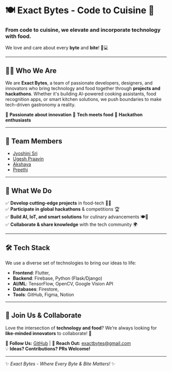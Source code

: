 # 🍽️ Exact Bytes - Code to Cuisine 🚀

### **From code to cuisine, we elevate and incorporate technology with food.**  
We love and care about every **byte** and **bite**! 🍕💻

---

## 👨‍💻 Who We Are
We are **Exact Bytes**, a team of passionate developers, designers, and innovators who bring technology and food together through **projects and hackathons**. Whether it's building AI-powered cooking assistants, food recognition apps, or smart kitchen solutions, we push boundaries to make tech-driven gastronomy a reality.  

🔹 **Passionate about innovation** 🔹 **Tech meets food** 🔹 **Hackathon enthusiasts**

---

## 👥 Team Members
- [Jyoshini Sri](https://github.com/jyoshinisris)
- [Ugesh Praavin](https://github.com/Ugesh-2909)
- [Akshaya](https://github.com/Akshaya2006-hub)
- [Preethi](/)

---

## 🚀 What We Do
✅ **Develop cutting-edge projects** in food-tech 🥗💡  
✅ **Participate in global hackathons** & competitions 🏆  
✅ **Build AI, IoT, and smart solutions** for culinary advancements 🍽️🤖  
✅ **Collaborate & share knowledge** with the tech community 🌍  

---

## 🛠️ Tech Stack
We use a diverse set of technologies to bring our ideas to life:
- **Frontend**: Flutter, 
- **Backend**: Firebase, Python (Flask/Django)
- **AI/ML**: TensorFlow, OpenCV, Google Vision API
- **Databases**: Firestore, 
- **Tools**: GitHub, Figma, Notion

---

## 🤝 Join Us & Collaborate
Love the intersection of **technology and food**? We’re always looking for **like-minded innovators** to collaborate! 🌟

📌 **Follow Us:** [GitHub](https://github.com/exactbytes) | 
📩 **Reach Out:** exactbytes@gmail.com  
💡 **Ideas? Contributions? PRs Welcome!**  

---

✨ _Exact Bytes - Where Every Byte & Bite Matters!_ ✨
